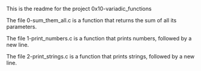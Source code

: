 This is the readme for the project 0x10-variadic_functions

The file 0-sum_them_all.c is a function that returns the sum of all its parameters.

The file 1-print_numbers.c is a function that prints numbers, followed by a new line.

The file 2-print_strings.c is a function that prints strings, followed by a new line.


